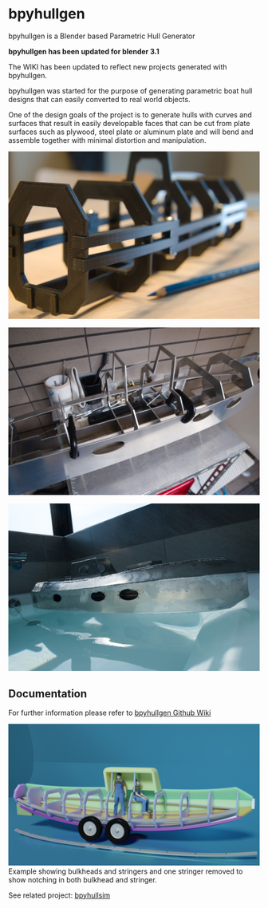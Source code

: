 # bpyhullgen
bpyhullgen is a Blender based Parametric Hull Generator

**bpyhullgen has been updated for blender 3.1**

The WIKI has been updated to reflect new projects generated with bpyhullgen.

bpyhullgen was started for the purpose of generating parametric boat hull designs that can easily converted to real world objects. 

One of the design goals of the project is to generate hulls with curves and surfaces that result in easily developable faces that can be cut from plate surfaces such as plywood, steel plate or aluminum plate and will bend and assemble together with minimal distortion and manipulation. 

![3D printed boat generated with bpyhullgen](images/2020_07_05_154759_77.jpg)

![Aluminum welded boat generated with bpyhullgen](images/2020_12_27_122819_165.jpg)

![working aluminum boat generated with bpyhullgen](images/2021_02_07_125847_012.jpg)

## Documentation
For further information please refer to [bpyhullgen Github Wiki](https://github.com/edzop/bpyhullgen/wiki)

![](images/2019_10_15_v05.png)
Example showing bulkheads and stringers and one stringer removed to show notching in both bulkhead and stringer.

See related project: [bpyhullsim](https://github.com/edzop/bpyhullsim)


